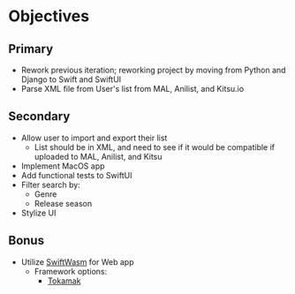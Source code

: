 # Objectives

## Primary
- Rework previous iteration; reworking project by moving from Python and Django to Swift and SwiftUI
- Parse XML file from User's list from MAL, Anilist, and Kitsu.io

## Secondary
- Allow user to import and export their list
    - List should be in XML, and need to see if it would be compatible if uploaded to MAL, Anilist, and Kitsu
- Implement MacOS app
- Add functional tests to SwiftUI
- Filter search by:
    - Genre
    - Release season
- Stylize UI

## Bonus
- Utilize [SwiftWasm](https://swiftwasm.org/) for Web app
    - Framework options:
        - [Tokamak](https://github.com/TokamakUI/Tokamak)